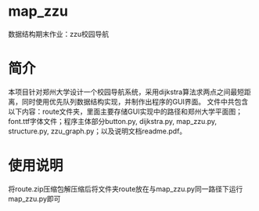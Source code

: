 # map_zzu
数据结构期末作业：zzu校园导航
# 简介
本项目针对郑州大学设计一个校园导航系统，采用dijkstra算法求两点之间最短距离，同时使用优先队列数据结构实现，并制作出程序的GUI界面。
文件中共包含以下内容：route文件夹，里面主要存储GUI实现中的路径和郑州大学平面图；font.ttf字体文件；程序主体部分button.py, dijkstra.py, map_zzu.py, structure.py, zzu_graph.py；以及说明文档readme.pdf。
# 使用说明
将route.zip压缩包解压缩后将文件夹route放在与map_zzu.py同一路径下运行map_zzu.py即可
